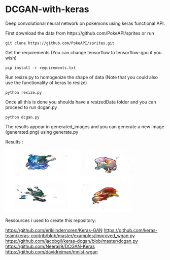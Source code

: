 # DCGAN-with-keras

<p> Deep convolutional neural network on pokemons using keras functional API.</p>



<p>First download the data from https://github.com/PokeAPI/sprites or run</p>

```
git clone https://github.com/PokeAPI/sprites.git
```

<p>Get the requirements (You can change tensorflow to tensorflow-gpu if you wish)</p>

```
pip install -r requirements.txt
```

<p> Run resize.py to homogenize the shape of data (Note that you could also use the functionality of keras to resize) </p>

```
python resize.py
```

<p>Once all this is done you shoulda have a resizedData folder and you can proceed to run dcgan.py</p>

```
python dcgan.py
```

<p> The results appear in generated_images and you can generate a new image (generated.png) using generate.py </p>

<p> Results : </p>
<img src="https://raw.githubusercontent.com/Kwirtz/DCGAN-with-keras/master/generated_images/generatedSamples_epoch176.png" width="400" height="200" />

<p> Ressources i used to create this repository: </p>

https://github.com/eriklindernoren/Keras-GAN
https://github.com/keras-team/keras-contrib/blob/master/examples/improved_wgan.py
https://github.com/jacobgil/keras-dcgan/blob/master/dcgan.py
https://github.com/Neerajj9/DCGAN-Keras
https://github.com/davidreiman/mnist-wgan

